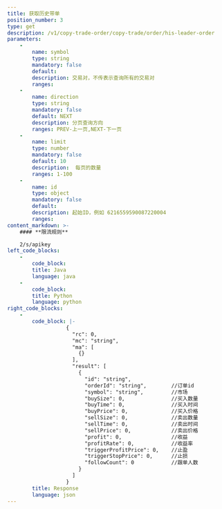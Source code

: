 ```yaml
---
title: 获取历史带单
position_number: 3
type: get
description: /v1/copy-trade-order/copy-trade/order/his-leader-order
parameters:
    -
        name: symbol
        type: string
        mandatory: false
        default:
        description: 交易对，不传表示查询所有的交易对
        ranges:
    -
        name: direction
        type: string
        mandatory: false
        default: NEXT
        description: 分页查询方向
        ranges: PREV-上一页,NEXT-下一页
    -
        name: limit
        type: number
        mandatory: false
        default: 10
        description:  每页的数量
        ranges: 1-100
    -
        name: id
        type: object
        mandatory: false
        default:
        description: 起始ID，例如 6216559590087220004
        ranges:
content_markdown: >-
    #### **限流规则**

    2/s/apikey
left_code_blocks:
    -
        code_block:
        title: Java
        language: java
    -
        code_block:
        title: Python
        language: python
right_code_blocks:
    -
        code_block: |-
                   {
                     "rc": 0,
                     "mc": "string",
                     "ma": [
                       {}
                     ],
                     "result": [
                       {
                         "id": "string",
                         "orderId": "string",        //订单id
                         "symbol": "string",         //市场
                         "buySize": 0,               //买入数量
                         "buyTime": 0,               //买入时间
                         "buyPrice": 0,              //买入价格
                         "sellSize": 0,              //卖出数量
                         "sellTime": 0,              //卖出时间
                         "sellPrice": 0,             //卖出价格
                         "profit": 0,                //收益
                         "profitRate": 0,            //收益率
                         "triggerProfitPrice": 0,    //止盈
                         "triggerStopPrice": 0,      //止损
                         "followCount": 0            //跟单人数
                       }
                     ]
                   }
        title: Response
        language: json
---
```

